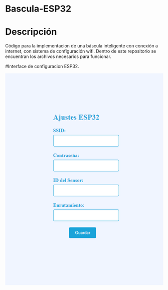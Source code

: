 # Bascula-ESP32

# Descripción 
Código para la implementacion de una báscula inteligente con conexión a internet, con sistema de configuración wifi.
Dentro de este repositorio se encuentran los archivos necesarios para funcionar.

#Interface de configuracion ESP32.

![](./screenshot.png)
